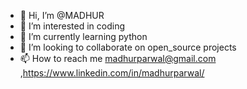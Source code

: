 - 👋 Hi, I’m @MADHUR
- 👀 I’m interested in coding
- 🌱 I’m currently learning python
- 💞️ I’m looking to collaborate on open_source projects
- 📫 How to reach me madhurparwal@gmail.com ,https://www.linkedin.com/in/madhurparwal/
